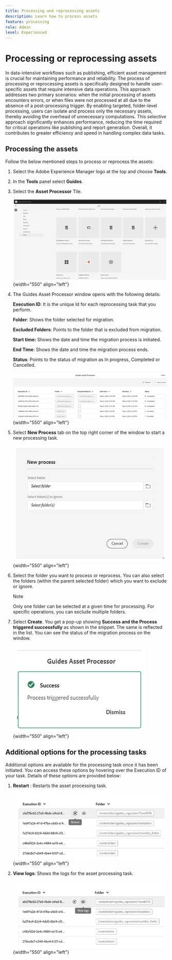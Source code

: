 ```yaml
---
title: Processing and reprocessing assets
description: Learn how to process assets
feature: processing 
role: Admin
level: Experienced
---
```

# Processing or reprocessing assets

In data-intensive workflows such as publishing, efficient asset management is crucial for maintaining performance and reliability. The process of processing or reprocessing assets is specifically designed to handle user-specific assets that require intensive data operations. This approach addresses two primary scenarios: when the initial processing of assets encounters errors, or when files were not processed at all due to the absence of a post-processing trigger. By enabling targeted, folder-level processing, users can isolate and process only the necessary assets, thereby avoiding the overhead of unnecessary computations. This selective approach significantly enhances performance, reducing the time required for critical operations like publishing and report generation. Overall, it contributes to greater efficiency and speed in handling complex data tasks.

## Processing the assets

Follow the below mentioned steps to process or reprocess the assets:

1. Select the Adobe Experience Manager logo at the top and choose **Tools**.
1. In the **Tools** panel select **Guides**.
1. Select the **Asset Processor** Tile.

    ![flow-asset-processor](images/flow-asset-processor.png){width="550" align="left"}

1. The Guides Asset Processor window opens with the following details:

    **Execution ID**: It is the unique Id for each reprocessing task that you perform.

    **Folder**: Shows the folder selected for migration.

    **Excluded Folders**: Points to the folder that is excluded from migration.

    **Start time:** Shows the date and time the migration process is initiated.

    **End Time**: Shows the date and time the migration process ends.

    **Status**: Points to the status of migration as In progress, Completed or Cancelled.

    ![Guides-asset-processor](images/guides-asset-processor.png){width="550" align="left"}

1. Select **New Process** tab on the top right corner of the window to start a new processing task.

    ![New-process-asset-processor](images/new-process-asset-processor.png){width="550" align="left"}

1. Select the folder you want to process or reprocess. You can also select the folders (within the parent selected folder) which you want to exclude or ignore.

    >[!NOTE]
    >
    > Only one folder can be selected at a given time for processing. For specific operations, you can exclude multiple folders.

1. Select **Create**. You get a pop-up showing **Success and the Process triggered successfully** as shown in the snippet. The same is reflected in the list. You can see the status of the migration process on the window.

    ![Message-asset-processor](images/message-asset-processor.png){width="550" align="left"}


## Additional options for the processing tasks   

Additional options are available for the processing task once it has been initiated. You can access these options by hovering over the Execution ID of your task. Details of these options are provided below:

1. **Restart** : Restarts the asset processing task.

    ![restart-asset-processor](images/restart-asset-processor.png){width="550" align="left"}

1. **View logs**: Shows the logs for the asset processing task.

    ![logs-asset-processor](images/logs-asset-processor.png){width="550" align="left"}


